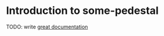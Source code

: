 # Introduction to some-pedestal

TODO: write [great documentation](http://jacobian.org/writing/what-to-write/)
